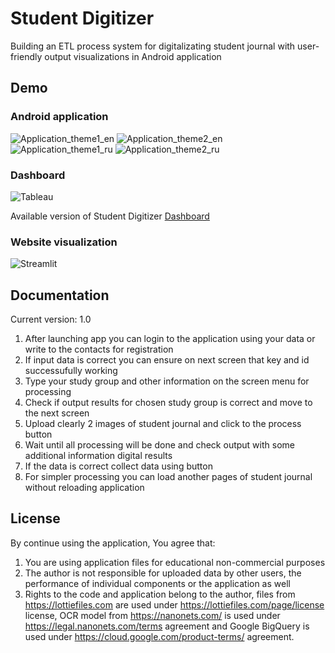# Student Digitizer
Building an ETL process system for digitalizating student journal with user-friendly output visualizations in Android application

## Demo
### Android application

![Application_theme1_en](https://user-images.githubusercontent.com/44023937/159205354-20ca9a34-000a-419d-bbca-e0980b1ff8a1.gif)
![Application_theme2_en](https://user-images.githubusercontent.com/44023937/159205369-63c4e6fd-527f-436b-b1ce-c34bcaccad80.gif)
![Application_theme1_ru](https://user-images.githubusercontent.com/44023937/159205398-f4f74009-a514-4d87-af63-006ebce77df0.gif)
![Application_theme2_ru](https://user-images.githubusercontent.com/44023937/159205415-577b0809-d98a-4e74-a97d-14886b1fd510.gif)

### Dashboard
![Tableau](https://user-images.githubusercontent.com/44023937/159197856-71ce4c09-d7ee-4b51-bd1e-d7d0031a0337.gif)

Available version of Student Digitizer [Dashboard](https://public.tableau.com/app/profile/dmitry.moskalev/viz/StudentDigitizer/Dashboard1)

### Website visualization
![Streamlit](https://user-images.githubusercontent.com/44023937/159197920-d9bf154c-b808-4b05-821f-0c6d0179ccf9.gif)


## Documentation
Current version: 1.0

1. After launching app you can login to the application using your data or write to the contacts for registration
2. If input data is correct you can ensure on next screen that key and id successufully working
3. Type your study group and other information on the screen menu for processing
4. Check if output results for chosen study group is correct and move to the next screen
5. Upload clearly 2 images of student journal and click to the process button
6. Wait until all processing will be done and check output with some additional information digital results
7. If the data is correct collect data using button
8. For simpler processing you can load another pages of student journal without reloading application

## License
By continue using the application, You agree that:
1. You are using application files for educational non-commercial purposes
2. The author is not responsible for uploaded data by other users, the performance of individual components or the application as well
3. Rights to the code and application belong to the author, files from https://lottiefiles.com are used under https://lottiefiles.com/page/license license, OCR model from https://nanonets.com/ is used under https://legal.nanonets.com/terms agreement and Google BigQuery is used under https://cloud.google.com/product-terms/ agreement.
